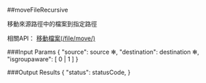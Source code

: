 ##moveFileRecursive

移動來源路徑中的檔案到指定路徑

相關API：
[移動檔案(/file/move/)](https://creative.asuscloud.com/content/index.jsp?p=ffoperation&index=4&len=8&id=3&cid=4)

###Input Params
	{
		"source": source ✻,
		"destination": destination ✻,  
		"isgroupaware": [ 0 | 1 ]
	}

###Output Results
	{
		"status": statusCode,
	}